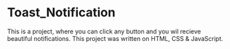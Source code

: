 # Toast_Notification
This is a project, where you can click any button and you wil recieve beautiful notifications. This project was written on HTML, CSS &amp; JavaScript.
